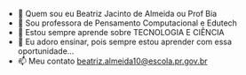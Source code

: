 - 👋 Quem sou eu Beatriz Jacinto de Almeida ou Prof Bia
- 👀 Sou professora de Pensamento Computacional e Edutech
- 🌱 Estou sempre aprende sobre TECNOLOGIA E CIÊNCIA
- 💞️ Eu adoro ensinar, pois sempre estou aprender com essa oportunidade...
- 📫 Meu contato beatriz.almeida10@escola.pr.gov.br

<!---
BeatrizJacinto/BeatrizJacinto is a ✨ special ✨ repository because its `README.md` (this file) appears on your GitHub profile.
You can click the Preview link to take a look at your changes.
--->
